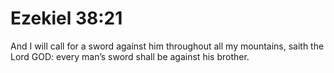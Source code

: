 # Ezekiel 38:21

And I will call for a sword against him throughout all my mountains, saith the Lord GOD: every man’s sword shall be against his brother.